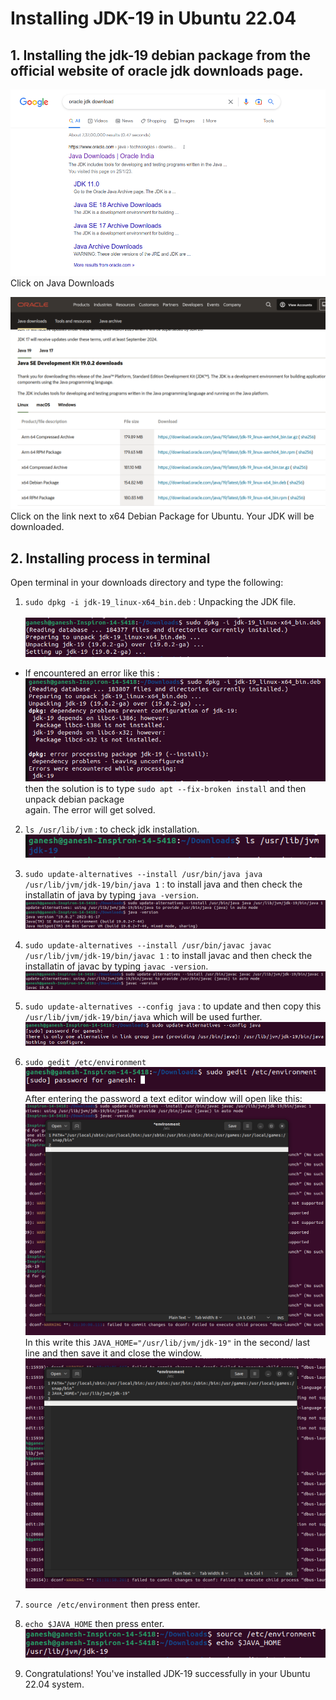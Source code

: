 # Installing JDK-19 in Ubuntu 22.04

## 1. Installing the jdk-19 debian package from the official website of oracle jdk downloads page.

![1.](Google.png "Google Search") <br />
Click on Java Downloads <br />

![2.](oracle.png "Oracle Downloads page") <br />
Click on the link next to x64 Debian Package for Ubuntu. Your JDK will be downloaded. <br />


## 2. Installing process in terminal
Open terminal in your downloads directory and type the following: <br />
1. `sudo dpkg -i jdk-19_linux-x64_bin.deb` : Unpacking the JDK file. <br /> <br />
![3.](3.png "Unpacking JDK File") <br />

- If encountered an error like this :  <br />
![4.](4.png "error1") <br />
then the solution is to type `sudo apt --fix-broken install` and then unpack debian package <br /> again. The error will get solved. <br />

2. `ls /usr/lib/jvm` : to check jdk installation. <br />
![5.](5.png "jdk") <br />

3. `sudo update-alternatives --install /usr/bin/java java /usr/lib/jvm/jdk-19/bin/java 1` : to install java and then check the installatin of java by typing `java -version`.<br />
![6.](java.png "java") <br />

4. `sudo update-alternatives --install /usr/bin/javac javac /usr/lib/jvm/jdk-19/bin/javac 1` : to install javac and then check the installatin of javac by typing `javac -version`.<br />
![7.](7.png "javac") <br />

5. `sudo update-alternatives --config java` : to update and then copy this `/usr/lib/jvm/jdk-19/bin/java` which will be used further. <br />
![8.](8.png "config") <br />

6. `sudo gedit /etc/environment` <br />
![9.](9.png "gedit") <br />
After entering the password a text editor window will open like this: <br />
![10.](10.png "gedit") <br />
In this write this `JAVA_HOME="/usr/lib/jvm/jdk-19"` in the second/ last line and then save it and close the window. <br />
![11.](11.png "gedit") <br />

7. `source /etc/environment` then press enter. <br />

8. `echo $JAVA_HOME` then press enter. <br />
![12.](12.png "gedit") <br />

9. Congratulations! You've installed JDK-19 successfully in your Ubuntu 22.04 system.  <br />



